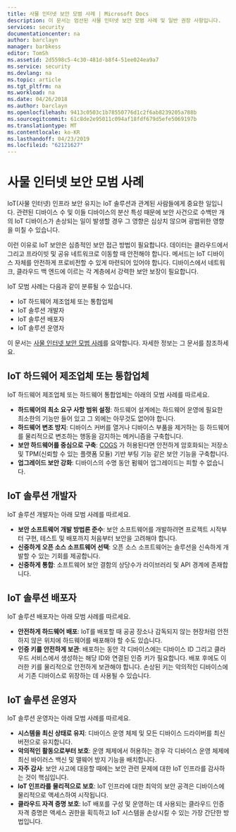 ```yaml
---
title: 사물 인터넷 보안 모범 사례 | Microsoft Docs
description: 이 문서는 엄선된 사물 인터넷 보안 모범 사례 및 일반 권장 사항입니다.
services: security
documentationcenter: na
author: barclayn
manager: barbkess
editor: TomSh
ms.assetid: 2d5598c5-4c30-481d-b8f4-51ee024ea9a7
ms.service: security
ms.devlang: na
ms.topic: article
ms.tgt_pltfrm: na
ms.workload: na
ms.date: 04/26/2018
ms.author: barclayn
ms.openlocfilehash: 9413c0503c1b78550776d1c2f6ab8239205a788b
ms.sourcegitcommit: 61c8de2e95011c094af18fdf679d5efe5069197b
ms.translationtype: MT
ms.contentlocale: ko-KR
ms.lasthandoff: 04/23/2019
ms.locfileid: "62121627"
---
```

# <a name="internet-of-things-security-best-practices"></a>사물 인터넷 보안 모범 사례

IoT(사물 인터넷) 인프라 보안 유지는 IoT 솔루션과 관계된 사람들에게 중요한 일입니다. 관련된 디바이스 수 및 이들 디바이스의 분산 특성 때문에 보안 사건으로 수백만 개의 IoT 디바이스가 손상되는 일이 발생할 경우 그 영향은 심상치 않으며 광범위한 영향을 미칠 수 있습니다.

이런 이유로 IoT 보안은 심층적인 보안 접근 방법이 필요합니다. 데이터는 클라우드에서 그리고 프라이빗 및 공유 네트워크로 이동할 때 안전해야 합니다. 메서드는 IoT 디바이스 자체를 안전하게 프로비전할 수 있게 마련되어 있어야 합니다. 디바이스에서 네트워크, 클라우드 백 엔드에 이르는 각 계층에서 강력한 보안 보장이 필요합니다.

IoT 모범 사례는 다음과 같이 분류될 수 있습니다.

* IoT 하드웨어 제조업체 또는 통합업체
* IoT 솔루션 개발자
* IoT 솔루션 배포자
* IoT 솔루션 운영자

이 문서는 [사물 인터넷 보안 모범 사례](../iot-suite/iot-security-best-practices.md)를 요약합니다. 자세한 정보는 그 문서를 참조하세요.

## <a name="iot-hardware-manufacturer-or-integrator"></a>IoT 하드웨어 제조업체 또는 통합업체

IoT 하드웨어 제조업체 또는 하드웨어 통합업체는 아래의 모범 사례를 따르세요.

* **하드웨어의 최소 요구 사항 범위 설정**: 하드웨어 설계에는 하드웨어 운영에 필요한 최소한의 기능만 들어 있고 그 외에는 아무것도 없어야 합니다. 
* **하드웨어 변조 방지**: 디바이스 커버를 열거나 디바이스 부품을 제거하는 등 하드웨어를 물리적으로 변조하는 행동을 감지하는 메커니즘을 구축합니다. 
* **보안 하드웨어를 중심으로 구축**: [COGS](https://en.wikipedia.org/wiki/Cost_of_goods_sold) 가 허용된다면 안전하게 암호화되는 저장소 및 TPM(신뢰할 수 있는 플랫폼 모듈) 기반 부팅 기능 같은 보안 기능을 구축합니다.
* **업그레이드 보안 강화**: 디바이스의 수명 동안 펌웨어 업그레이드는 피할 수 없습니다.

## <a name="iot-solution-developer"></a>IoT 솔루션 개발자

IoT 솔루션 개발자는 아래 모범 사례를 따르세요.

* **보안 소프트웨어 개발 방법론 준수**: 보안 소프트웨어를 개발하려면 프로젝트 시작부터 구현, 테스트 및 배포까지 처음부터 보안을 고려해야 합니다.
* **신중하게 오픈 소스 소프트웨어 선택**: 오픈 소스 소프트웨어는 솔루션을 신속하게 개발할 수 있는 기회를 제공합니다.
* **신중하게 통합**: 소프트웨어 보안 결함의 상당수가 라이브러리 및 API 경계에 존재합니다. 

## <a name="iot-solution-deployer"></a>IoT 솔루션 배포자

IoT 솔루션 배포자는 아래 모범 사례를 따르세요.

* **안전하게 하드웨어 배포**: IoT를 배포할 때 공공 장소나 감독되지 않는 현장처럼 안전하지 않은 위치에 하드웨어를 배포해야 할 수도 있습니다.
* **인증 키를 안전하게 보관**: 배포하는 동안 각 디바이스에는 디바이스 ID 그리고 클라우드 서비스에서 생성하는 해당 ID와 연결된 인증 키가 필요합니다. 배포 후에도 이러한 키를 물리적으로 안전하게 보관해야 합니다. 손상된 키는 악의적인 디바이스에서 기존 디바이스로 위장하는 데 사용될 수 있습니다.

## <a name="iot-solution-operator"></a>IoT 솔루션 운영자

IoT 솔루션 운영자는 아래 모범 사례를 따르세요.

* **시스템을 최신 상태로 유지**: 디바이스 운영 체제 및 모든 디바이스 드라이버를 최신 버전으로 유지합니다. 
* **악의적인 활동으로부터 보호**: 운영 체제에서 허용하는 경우 각 디바이스 운영 체제에 최신 바이러스 백신 및 맬웨어 방지 기능을 배치합니다. 
* **자주 감사**: 보안 사고에 대응할 때에는 보안 관련 문제에 대한 IoT 인프라를 감사하는 것이 핵심입니다.
* **IoT 인프라를 물리적으로 보호**: IoT 인프라에 대한 최악의 보안 공격은 디바이스에 물리적으로 액세스하여 시작됩니다.
* **클라우드 자격 증명 보호**: IoT 배포를 구성 및 운영하는 데 사용되는 클라우드 인증 자격 증명은 액세스 권한을 획득하고 IoT 시스템을 손상시킬 수 있는 가장 간단한 방법입니다. 

